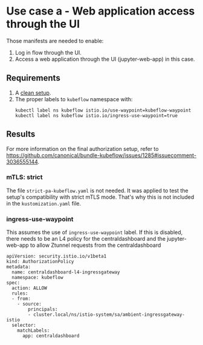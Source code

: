 # Use case a - Web application access through the UI

Those manifests are needed to enable:
1. Log in flow through the UI.
2. Access a web application through the UI (jupyter-web-app) in this case.

## Requirements
1. A [clean setup](../clean-setup/).
1. The proper labels to `kubeflow` namespace with:
    ```shell
    kubectl label ns kubeflow istio.io/use-waypoint=kubeflow-waypoint
    kubectl label ns kubeflow istio.io/ingress-use-waypoint=true
    ```

## Results
For more information on the final authorization setup, refer to https://github.com/canonical/bundle-kubeflow/issues/1285#issuecomment-3036555144.

### mTLS: strict
The file `strict-pa-kubeflow.yaml` is not needed. It was applied to test the setup's compatibility with strict mTLS mode. That's why this is not included in the `kustomization.yaml` file.

### ingress-use-waypoint
This assumes the use of `ingress-use-waypoint` label. If this is disabled, there needs to be an L4 policy for the centraldashboard and the jupyter-web-app to allow Ztunnel requests from the centraldashboard
```
apiVersion: security.istio.io/v1beta1
kind: AuthorizationPolicy
metadata:
  name: centraldashboard-l4-ingressgateway
  namespace: kubeflow
spec:
  action: ALLOW
  rules:
  - from:
    - source:
        principals:
        - cluster.local/ns/istio-system/sa/ambient-ingressgateway-istio
  selector:
    matchLabels:
      app: centraldashboard
```
